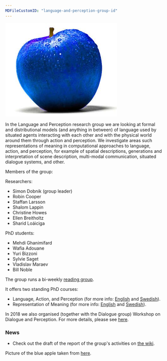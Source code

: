 ```yaml
---
MDFileCustomID: "language-and-perception-group-id"
---
```


![Blue apple](./pics/blue-apple.jpg)

In the Language and Perception research group we are looking at formal and distributional models (and anything in between) of language used by situated agents interacting with each other and with the physical world around them through action and perception. We investigate areas such representations of meaning in computational approaches to language, action, and perception, for example of spatial descriptions, generations and interpretation of scene description, multi-modal communication, situated dialogue systems, and other.

Members of the group: 

Researchers:
- Simon Dobnik (group leader)
- Robin Cooper
- Staffan Larsson
- Shalom Lappin
- Christine Howes
- Ellen Breitholtz
- Sharid Loáiciga

PhD students:
- Mehdi Ghanimifard
- Wafia Adouane
- Yuri Bizzoni
- Sylvie Saget
- Vladislav Maraev
- Bill Noble

The group runs a bi-weekly [reading group](meetings).

It offers two standing PhD courses:

  - Language, Action, and Perception (for more info: [English](https://gul.gu.se/public/courseId/82742/lang-en/publicPage.do) and [Swedish](https://flov.gu.se/digitalAssets/1578/1578779_spr--k--handling-och-perception--7-5-hp.pdf)). 
  - Representation of Meaning (for more info: [English](https://gul.gu.se/public/courseId/82744/lang-en/publicPage.do) and [Swedish](https://flov.gu.se/digitalAssets/1578/1578778_representationer-av-spr--klig-betydelse--7-5-hp.pdf)).

In 2018 we also organised (together with the Dialogue group) Workshop on Dialogue and Perception. For more details, please see [here](https://clasp.gu.se/news-events/workshop-on-dialogue-and-perception-2018).

### News

  - Check out the draft of the report of the group's activities on [the wiki](https://github.com/GU-CLASP/language-and-perception/wiki/Annual-report-2018).
  
Picture of the blue apple taken from [here](https://s-media-cache-ak0.pinimg.com/736x/06/ea/40/06ea407e5694ba51977d65aaafe428ea.jpg).

